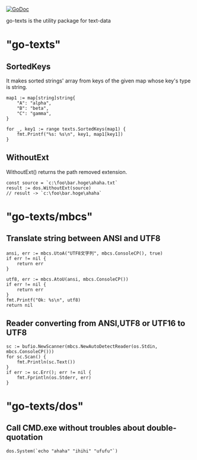[![GoDoc](https://godoc.org/github.com/zetamatta/go-texts?status.svg)](https://godoc.org/github.com/zetamatta/go-texts)

go-texts is the utility package for text-data

"go-texts"
=========

SortedKeys
---------
It makes sorted strings' array from keys of the given map whose key's type is string.

	map1 := map[string]string{
		"A": "alpha",
		"B": "beta",
		"C": "gamma",
	}

	for _, key1 := range texts.SortedKeys(map1) {
		fmt.Printf("%s: %s\n", key1, map1[key1])
	}

WithoutExt
----------
WithoutExt() returns the path removed extension.

	const source = `c:\foo\bar.hoge\ahaha.txt`
	result := dos.WithoutExt(source)
	// result -> `c:\foo\bar.hoge\ahaha`

"go-texts/mbcs"
===============

Translate string between ANSI and UTF8
--------------------------------------

	ansi, err := mbcs.UtoA("UTF8文字列", mbcs.ConsoleCP(), true)
	if err != nil {
		return err
	}

	utf8, err := mbcs.AtoU(ansi, mbcs.ConsoleCP())
	if err != nil {
		return err
	}
	fmt.Printf("Ok: %s\n", utf8)
	return nil

Reader converting from ANSI,UTF8 or UTF16 to UTF8
-------------------------------------------------

	sc := bufio.NewScanner(mbcs.NewAutoDetectReader(os.Stdin, mbcs.ConsoleCP()))
	for sc.Scan() {
		fmt.Println(sc.Text())
	}
	if err := sc.Err(); err != nil {
		fmt.Fprintln(os.Stderr, err)
	}

"go-texts/dos"
=====================

Call CMD.exe without troubles about double-quotation
----------------------------------------------------

	dos.System(`echo "ahaha" "ihihi" "ufufu"`)

